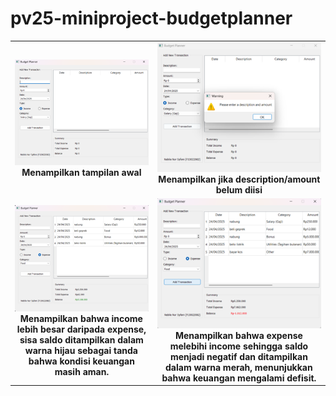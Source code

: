 # pv25-miniproject-budgetplanner

<table align="center">
  <tr>
    <td align="center">
      <img src="1.png" width="600"/><br>
      <b>Menampilkan tampilan awal</b>
    </td>
    <td align="center">
      <img src="2.png" width="400"/><br>
      <b>Menampilkan jika description/amount belum diisi</b>
    </td>
  </tr>
  <tr>
    <td align="center">
      <img src="3.png" width="400"/><br>
      <b>Menampilkan bahwa income lebih besar daripada expense, sisa saldo ditampilkan dalam warna hijau sebagai tanda bahwa kondisi keuangan masih aman.</b>
    </td>
    <td align="center">
      <img src="4.png" width="400"/><br>
      <b>Menampilkan bahwa expense melebihi income sehingga saldo menjadi negatif dan ditampilkan dalam warna merah, menunjukkan bahwa keuangan mengalami defisit.</b>
    </td>
  </tr>
  <tr>
</table>
